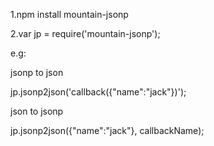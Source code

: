 

1.npm install mountain-jsonp

2.var jp = require('mountain-jsonp');

e.g:

jsonp to json

jp.jsonp2json('callback({"name":"jack"})');

json to jsonp

jp.jsonp2json({"name":"jack"}, callbackName);


